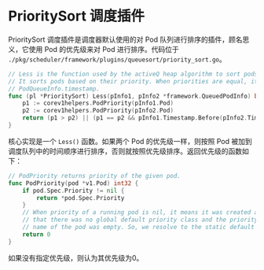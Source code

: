 # PrioritySort 调度插件 #

PrioritySort 调度插件是调度器默认使用的对 Pod 队列进行排序的插件，顾名思义，它使用 Pod 的优先级来对 Pod 进行排序。代码位于 `./pkg/scheduler/framework/plugins/queuesort/priority_sort.go`。

``` go
// Less is the function used by the activeQ heap algorithm to sort pods.
// It sorts pods based on their priority. When priorities are equal, it uses
// PodQueueInfo.timestamp.
func (pl *PrioritySort) Less(pInfo1, pInfo2 *framework.QueuedPodInfo) bool {
	p1 := corev1helpers.PodPriority(pInfo1.Pod)
	p2 := corev1helpers.PodPriority(pInfo2.Pod)
	return (p1 > p2) || (p1 == p2 && pInfo1.Timestamp.Before(pInfo2.Timestamp))
}
```

核心实现是一个 `Less()` 函数。如果两个 Pod 的优先级一样，则按照 Pod 被加到调度队列中的时间顺序进行排序，否则就按照优先级排序。返回优先级的函数如下：

``` go
// PodPriority returns priority of the given pod.
func PodPriority(pod *v1.Pod) int32 {
	if pod.Spec.Priority != nil {
		return *pod.Spec.Priority
	}
	// When priority of a running pod is nil, it means it was created at a time
	// that there was no global default priority class and the priority class
	// name of the pod was empty. So, we resolve to the static default priority.
	return 0
}
```

如果没有指定优先级，则认为其优先级为0。
